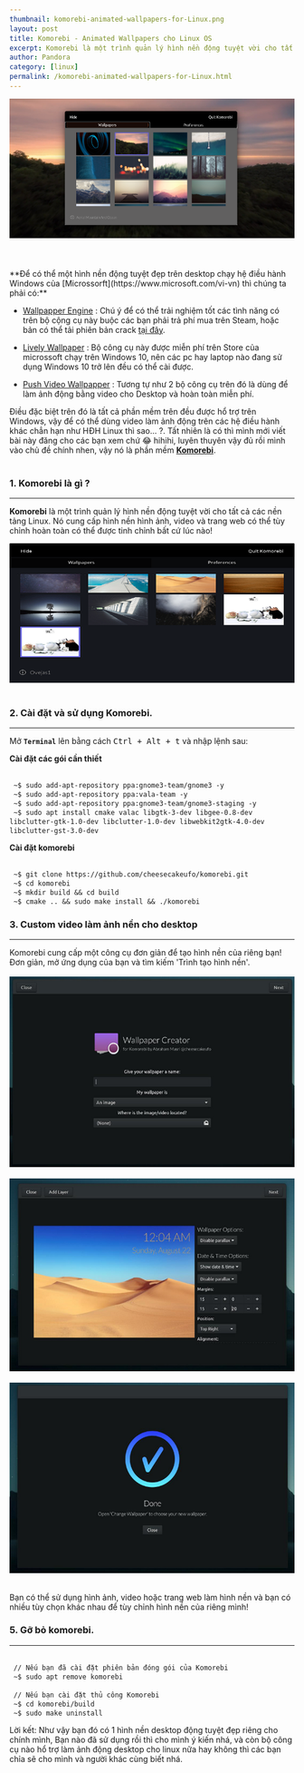 ```yaml
---
thumbnail: komorebi-animated-wallpapers-for-Linux.png
layout: post
title: Komorebi - Animated Wallpapers cho Linux OS
excerpt: Komorebi là một trình quản lý hình nền động tuyệt vời cho tất cả các nền tảng Linux.
author: Pandora
category: [linux]
permalink: /komorebi-animated-wallpapers-for-Linux.html
---
```

<center><img class="img-thumbnail" src="./image/komorebi-animated-wallpapers-for-Linux.png"></center><br>
<br><br>
**Để có thể một hình nền động tuyệt đẹp trên desktop chạy hệ điều hành Windows của [Microssorft](https://www.microsoft.com/vi-vn) thì chúng ta phải có:** 

* [Wallpapper Engine](https://store.steampowered.com/app/431960/Wallpaper_Engine/) : Chú ý để có thể trải nghiệm tốt các tình năng có trên bộ cộng cụ này buộc các bạn phải trả phí mua trên Steam, hoặc bản có thể tải phiên bản crack [tại đây](https://linkneverdie.net/software/wallpaper-engine-6879).

* [Lively Wallpaper](https://www.microsoft.com/en-us/p/lively-wallpaper/9ntm2qc6qws7?activetab=pivot:overviewtab) : Bộ công cụ này được miễn phí trên Store của microssoft chạy trên Windows 10, nên các pc hay laptop nào đang sử dụng Windows 10 trở lên đều có thể cài được.

* [Push Video Wallpapper](https://taimienphi.vn/download-push-video-wallpaper-32846) : Tương tự như 2 bộ công cụ trên đó là dùng để làm ảnh động bằng video cho Desktop và hoàn toàn miễn phí.

Điều đặc biệt trên đó là tất cả phần mềm trên đều được hổ trợ trên Windows, vậy để có thể dùng video làm ảnh động trên các hệ điều hành khác chẳn hạn như HĐH Linux thì sao... ?. Tất nhiên là có thì mình mới viết bài này đăng cho các bạn xem chứ 😂 hihihi, luyên thuyên vậy đủ rồi mình vào chủ đề chính nhen, vậy nó là phần mềm **[Komorebi](https://github.com/cheesecakeufo/komorebi)**.<br><br>

### 1. Komorebi là gì ?
<hr>

**Komorebi** là một trình quản lý hình nền động tuyệt vời cho tất cả các nền tảng Linux. Nó cung cấp hình nền hình ảnh, video và trang web có thể tùy chỉnh hoàn toàn có thể được tinh chỉnh bất cứ lúc nào!

<center><img class="img-thumbnail" src="../image/komorebi-animated-wallpapers-for-Linux-1.png"></center><br>

### 2. Cài đặt và sử dụng Komorebi.
<hr>

Mở **`Terminal`** lên bằng cách <kbd>Ctrl + Alt + t</kbd> và nhập lệnh sau:

**Cài đặt các gói cần thiết**

```console

 ~$ sudo add-apt-repository ppa:gnome3-team/gnome3 -y
 ~$ sudo add-apt-repository ppa:vala-team -y
 ~$ sudo add-apt-repository ppa:gnome3-team/gnome3-staging -y
 ~$ sudo apt install cmake valac libgtk-3-dev libgee-0.8-dev libclutter-gtk-1.0-dev libclutter-1.0-dev libwebkit2gtk-4.0-dev libclutter-gst-3.0-dev

```

**Cài đặt komorebi**

```console

 ~$ git clone https://github.com/cheesecakeufo/komorebi.git
 ~$ cd komorebi
 ~$ mkdir build && cd build
 ~$ cmake .. && sudo make install && ./komorebi

```

### 3. Custom video làm ảnh nền cho desktop
<hr>
Komorebi cung cấp một công cụ đơn giản để tạo hình nền của riêng bạn! Đơn giản, mở ứng dụng của bạn và tìm kiếm 'Trình tạo hình nền'.<br><br>

<center><img class="img-thumbnail" src="../image/komorebi-animated-wallpapers-for-Linux-2.png"></center><br>
<center><img class="img-thumbnail" src="../image/komorebi-animated-wallpapers-for-Linux-3.png"></center><br>
<center><img class="img-thumbnail" src="../image/komorebi-animated-wallpapers-for-Linux-4.png"></center><br>

Bạn có thể sử dụng hình ảnh, video hoặc trang web làm hình nền và bạn có nhiều tùy chọn khác nhau để tùy chỉnh hình nền của riêng mình!

### 5. Gỡ bỏ komorebi.
<hr>

```console

 // Nếu bạn đã cài đặt phiên bản đóng gói của Komorebi
 ~$ sudo apt remove komorebi
 
 // Nếu bạn cài đặt thủ công Komorebi
 ~$ cd komorebi/build
 ~$ sudo make uninstall

```

Lời kết: Như vậy bạn đó có 1 hình nền desktop động tuyệt đẹp riêng cho chính mình, Bạn nào đã sử dụng rồi thì cho mình ý kiến nhá, và còn bộ công cụ nào hổ trợ làm ảnh động desktop cho linux nữa hay không thì các bạn chỉa sẽ cho mình và người khác cùng biết nhá.